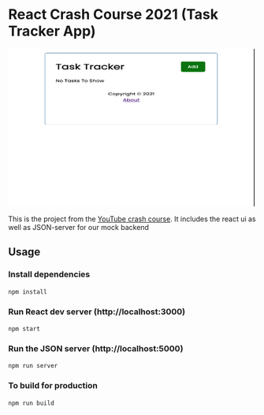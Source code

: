 # React Crash Course 2021 (Task Tracker App)

<p><img align-content="center" width="500" height="320" src="https://github.com/markhughes321/react-task-tracker/blob/development-branch/public/img/demo.gif" /></p>

This is the project from the [YouTube crash course](https://www.youtube.com/watch?v=w7ejDZ8SWv8). It includes the react ui as well as JSON-server for our mock backend

## Usage

### Install dependencies

```
npm install
```

### Run React dev server (http://localhost:3000)

```
npm start
```

### Run the JSON server (http://localhost:5000)

```
npm run server
```

### To build for production

```
npm run build
```

